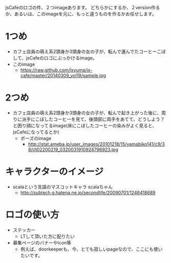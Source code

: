 jsCafeのロゴの件、２つimageあります。
どちらかにするか、２version作るか、あるいは、このimageを元に、もっと違うものを作るかお任せします。

# 1つめ

- カフェ店員の萌え系2頭身か3頭身の女の子が、転んで運んでたコーヒーこぼして、jsCafeのロゴにぶっかけるimage。
- このimage
    - https://raw.github.com/lxyuma/js-cafe/master/20140309_vol19/sample.jpg

# 2つめ

- カフェ店員の萌え系2頭身か3頭身の女の子が、転んで起き上がった後に、周りに派手にこぼしたコーヒーを見て、後頭部に両手をあてて、どうしよう？と困り顔になってるimage(床にこぼしたコーヒーの染みがよく見ると、jsCafeになってるとか)
    - ポーズのimage
        - http://stat.ameba.jp/user_images/20101218/15/yamabiko141/c9/38/j/t02200219_0320031910924796923.jpg

# キャラクターのイメージ

- scalaという言語のマスコットキャラ scalaちゃん
    - http://subtech.g.hatena.ne.jp/secondlife/20090701/1246418689

# ロゴの使い方

- ステッカー
    - LTして頂いた方に配りたい
- 募集ページのバナーやicon等
    - 例えば、doorkeeperも、今、とても寂しいpageなので、ここにも使いたいです。
